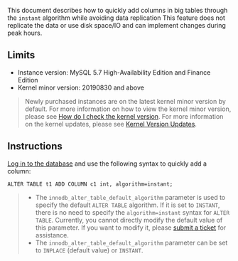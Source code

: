 This document describes how to quickly add columns in big tables through the `instant` algorithm while avoiding data replication This feature does not replicate the data or use disk space/IO and can implement changes during peak hours.

## Limits
- Instance version: MySQL 5.7 High-Availability Edition and Finance Edition
- Kernel minor version: 20190830 and above
>Newly purchased instances are on the latest kernel minor version by default. For more information on how to view the kernel minor version, please see [How do I check the kernel version](https://intl.cloud.tencent.com/document/product/236/35995). For more information on the kernel updates, please see [Kernel Version Updates](https://intl.cloud.tencent.com/document/product/236/35989).

## Instructions
[Log in to the database](https://intl.cloud.tencent.com/document/product/236/3130) and use the following syntax to quickly add a column:
```
ALTER TABLE t1 ADD COLUMN c1 int, algorithm=instant;
```
>
>- The `innodb_alter_table_default_algorithm` parameter is used to specify the default `ALTER TABLE` algorithm. If it is set to `INSTANT`, there is no need to specify the `algorithm=instant` syntax for `ALTER TABLE`. Currently, you cannot directly modify the default value of this parameter. If you want to modify it, please [submit a ticket](https://console.cloud.tencent.com/workorder/category) for assistance.
>- The `innodb_alter_table_default_algorithm` parameter can be set to `INPLACE` (default value) or `INSTANT`.
